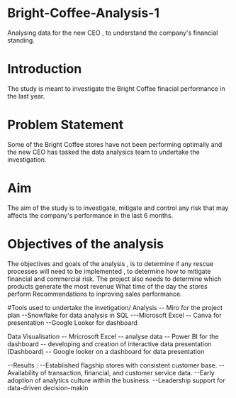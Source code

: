 # Bright-Coffee-Analysis-1
Analysing data for the new CEO , to understand the company's financial standing. 

# Introduction
The study is meant to investigate the Bright Coffee finacial performance in the last year. 

# Problem Statement 
Some of the Bright Coffee stores have not been performing optimally and the new CEO has tasked the data analysics team to undertake the investigation.

# Aim 
The aim of the study is to investigate, mitigate and control any risk that may affects the company's performance in the last 6 months.

# Objectives of  the analysis 
The objectives and goals of the analysis , is to determine if any rescue processes will need to be implemented , to determine how to mitigate financial and commercial risk.
The project also needs to determine which products generate the most revenue
What time of the day the stores perform
Recommendations to inproving sales performance.

#Tools used to undertake the invetigation/ Analysis
-- Miro for the project plan 
--Snowflake for data analysis in SQL
---Microsoft Excel
-- Canva for presentation
--Google Looker for dashboard

Data Visualisation
-- Mricrosoft Excel -- analyse data 
-- Power BI for the dashboard -- developing and creation of interactive data presentation (Dashboard)
-- Google looker on a dashboard for data presentation 

--Results :
--Established flagship stores with consistent customer base.
--Availability of transaction, financial, and customer service data.
--Early adoption of analytics culture within the business.
--Leadership support for data-driven decision-makin
